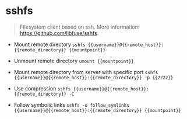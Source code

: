 # sshfs
> Filesystem client based on ssh.
> More information: <https://github.com/libfuse/sshfs>.

- Mount remote directory
`sshfs {{username}}@{{remote_host}}:{{remote_directory}} {{mountpoint}}`

- Unmount remote directory
`umount {{mountpoint}}`

- Mount remote directory from server with specific port
`sshfs {{username}}@{{remote_host}}:{{remote_directory}} -p {{2222}}`

- Use compression
`sshfs {{username}}@{{remote_host}}:{{remote_directory}} -C`

- Follow symbolic links
`sshfs -o follow_symlinks {{username}}@{{remote_host}}:{{remote_directory}} {{mountpoint}}`
